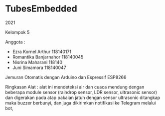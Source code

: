 # TubesEmbedded
2021

Kelompok 5 

Anggota : 
- Ezra Kornel Arthur 118140171
- Romantika Banjarnahor 118140045
- Nisrina Maharani 118140
- Juni Simamora 118140047

Jemuran Otomatis dengan Arduino dan Espressif ESP8266 

Ringkasan Alat : alat ini mendeteksi air dan cuaca mendung dengan beberapa module sensor (raindrop sensor, LDR sensor, ultrasonic sensor) dan digerakan pada atap
pakaian jatuh dengan sensor ultrasonic ditangkap maka buzzer berbunyi, dan juga dikirimkan notifikasi ke Telegram melalui bot,
